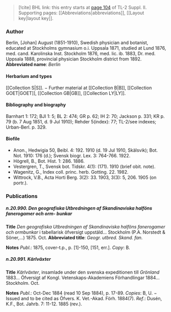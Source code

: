 > [!cite] BHL link: this entry starts at [page 104](https://www.biodiversitylibrary.org/page/33265301) of TL-2 Suppl. II.
> Supporting pages: [[Abbreviations|abbreviations]], [[Layout key|layout key]].

### Author

Berlin, \[Johan\] August (1851-1910), Swedish physician and botanist, educated at Stockholms gymnasium o.i. Uppsala 1871, studied at Lund 1876, med. cand. Karolinska Inst. Stockholm 1876, med. lic. ib. 1883, Dr. med. Uppsala 1888, provincial physician Stockholm district from 1892. 
**Abbreviated name**: *Berlin*

#### Herbarium and types

[[Collection S|S]]. − Further material at [[Collection B|B]], [[Collection GOET|GOET]], [[Collection GB|GB]], [[Collection LY|LY]].

#### Bibliography and biography

Barnhart 1: 172; BJI 1: 5; BL 2: 474; GR p. 62; IH 2: 70; Jackson p. 331; KR p. 79 (b. 7 Aug 1851, d. 9 Jul 1910); Rehder 5(index): 77; TL-2/see indexes; Urban-Berl. p. 329.

#### Biofile

- Anon., Hedwigia 50, Beibl. 4: 192. 1910 (d. 19 Jul 1910, Skälsvik); Bot. Not. 1910: 176 (d.); Svensk biogr. Lex. 3: 764-766. 1922.
- Högrell, B., Bot. Hist. 1: 286. 1886.
- Vestergren, T., Svensk bot. Tidskr. 4(1): (171). 1910 (brief obit. note).
- Wagenitz, G., Index coll. princ. herb. Gotting. 22. 1982.
- Wittrock, V.B., Acta Horti Berg. 3(2): 33. 1903, 3(3): 5, 206. 1905 (on portr.).

### Publications

##### n.20.990. Den geografiska Utbredningen af Skandinaviska halföns fanerogamer och orm- bunkar

**Title**
*Den geografiska Utbredningen af Skandinaviska halföns fanerogamer och ormbunkar* i tabellarisk öfversigt uppstäld... Stockholm (P.A. Norstedt & Söner,...) 1875. Oct.
**Abbreviated title**: *Geogr. utbred. Skand. fan.*

**Notes**
*Publ*.: 1875, cover-t.p., p. \[1\]-150, \[151, err.\]. *Copy*: B.

##### n.20.991. Kärlväxter

**Title**
*Kärlväxter*, insamlade under den svenska expeditionen till *Grönland* 1883... Öfversigt af Kongl. Vetenskaps-Akademiens Förhandlingar 1884... Stockholm. Oct.

**Notes**
*Publ*.: Oct-Dec 1884 (read 10 Sep 1884), p. 17-89. *Copies*: B, U. − Issued and to be cited as Öfvers. K. Vet.-Akad. Förh. 1884(7).
*Ref*.: Dusén, K.F., Bot. Jahrb. 7: 11-12. 1885 (rev.).

